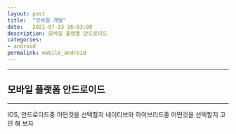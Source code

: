 ```yaml
---
layout: post
title:  "모바일 개발"
date:   2021-07-13 16:03:00
description: 모바일 플랫폼 안드로이드 
categories:
- android
permalink: mobile_android
---
```


___
## 모바일 플랫폼 안드로이드    
---
IOS, 안드로이드중 어떤것을 선택할지 
네이티브와 하이브리드중 어떤것을 선택할지 고민 해 보자 

